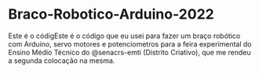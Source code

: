 # Braco-Robotico-Arduino-2022
Este é o códigEste é o código que eu usei para fazer um braço robótico com Arduino, servo motores e potenciometros para a feira experimental do Ensino Médio Técnico do @senacrs-emti (Distrito Criativo), que me rendeu a segunda colocação na mesma.
